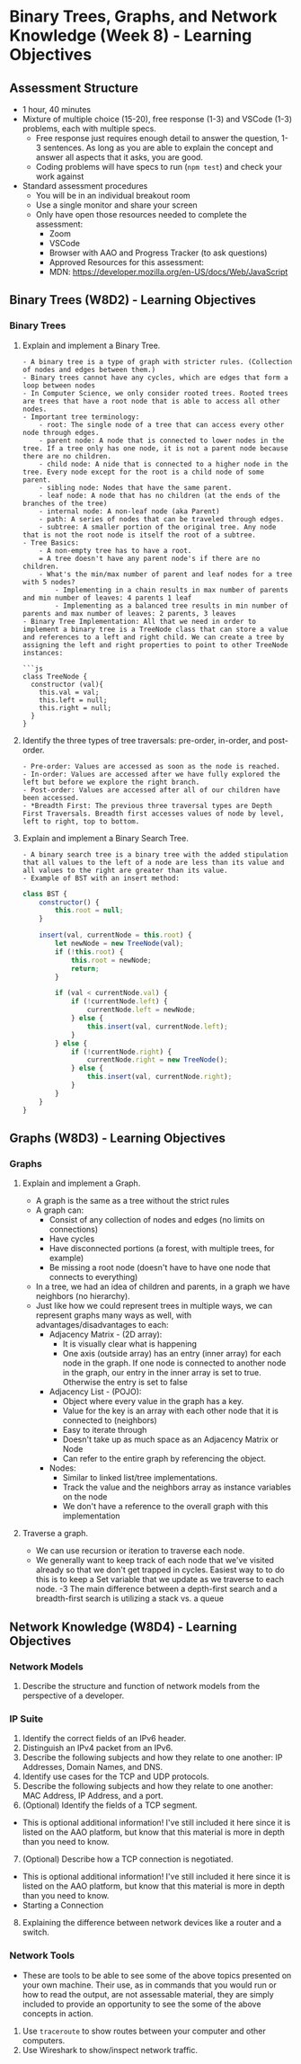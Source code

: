 # Binary Trees, Graphs, and Network Knowledge (Week 8) - Learning Objectives

## Assessment Structure

-   1 hour, 40 minutes
-   Mixture of multiple choice (15-20), free response (1-3) and VSCode (1-3) problems, each with multiple specs.
    -   Free response just requires enough detail to answer the question, 1-3 sentences. As long as you are able to explain the concept and answer all aspects that it asks, you are good.
    -   Coding problems will have specs to run (`npm test`) and check your work against
-   Standard assessment procedures
    -   You will be in an individual breakout room
    -   Use a single monitor and share your screen
    -   Only have open those resources needed to complete the assessment:
        -   Zoom
        -   VSCode
        -   Browser with AAO and Progress Tracker (to ask questions)
        -   Approved Resources for this assessment:
        -   MDN: https://developer.mozilla.org/en-US/docs/Web/JavaScript

## Binary Trees (W8D2) - Learning Objectives

### Binary Trees

1.  Explain and implement a Binary Tree.

        - A binary tree is a type of graph with stricter rules. (Collection of nodes and edges between them.)
        - Binary trees cannot have any cycles, which are edges that form a loop between nodes
        - In Computer Science, we only consider rooted trees. Rooted trees are trees that have a root node that is able to access all other nodes.
        - Important tree terminology:
            - root: The single node of a tree that can access every other node through edges.
            - parent node: A node that is connected to lower nodes in the tree. If a tree only has one node, it is not a parent node because there are no children.
            - child node: A nide that is connected to a higher node in the tree. Every node except for the root is a child node of some parent.
            - sibling node: Nodes that have the same parent.
            - leaf node: A node that has no children (at the ends of the branches of the tree)
            - internal node: A non-leaf node (aka Parent)
            - path: A series of nodes that can be traveled through edges.
            - subtree: A smaller portion of the original tree. Any node that is not the root node is itself the root of a subtree.
        - Tree Basics:
            - A non-empty tree has to have a root.
            = A tree doesn't have any parent node's if there are no children.
            - What's the min/max number of parent and leaf nodes for a tree with 5 nodes?
                - Implementing in a chain results in max number of parents and min number of leaves: 4 parents 1 leaf
                - Implementing as a balanced tree results in min number of parents and max number of leaves: 2 parents, 3 leaves
        - Binary Tree Implementation: All that we need in order to implement a binary tree is a TreeNode class that can store a value and references to a left and right child. We can create a tree by assigning the left and right properties to point to other TreeNode instances:

        ```js
        class TreeNode {
          constructor (val){
            this.val = val;
            this.left = null;
            this.right = null;
          }
        }

2.  Identify the three types of tree traversals: pre-order, in-order, and post-order.

        - Pre-order: Values are accessed as soon as the node is reached.
        - In-order: Values are accessed after we have fully explored the left but before we explore the right branch.
        - Post-order: Values are accessed after all of our children have been accessed.
        - *Breadth First: The previous three traversal types are Depth First Traversals. Breadth first accesses values of node by level, left to right, top to bottom.

3.  Explain and implement a Binary Search Tree.

        - A binary search tree is a binary tree with the added stipulation that all values to the left of a node are less than its value and all values to the right are greater than its value.
        - Example of BST with an insert method:

    ```javascript
    class BST {
        constructor() {
            this.root = null;
        }

        insert(val, currentNode = this.root) {
            let newNode = new TreeNode(val);
            if (!this.root) {
                this.root = newNode;
                return;
            }

            if (val < currentNode.val) {
                if (!currentNode.left) {
                    currentNode.left = newNode;
                } else {
                    this.insert(val, currentNode.left);
                }
            } else {
                if (!currentNode.right) {
                    currentNode.right = new TreeNode();
                } else {
                    this.insert(val, currentNode.right);
                }
            }
        }
    }
    ```

## Graphs (W8D3) - Learning Objectives

### Graphs

1. Explain and implement a Graph.

    - A graph is the same as a tree without the strict rules
    - A graph can:
        - Consist of any collection of nodes and edges (no limits on connections)
        - Have cycles
        - Have disconnected portions (a forest, with multiple trees, for example)
        - Be missing a root node (doesn't have to have one node that connects to everything)
    - In a tree, we had an idea of children and parents, in a graph we have neighbors (no hierarchy).
    - Just like how we could represent trees in multiple ways, we can represent graphs many ways as well, with advantages/disadvantages to each:
        - Adjacency Matrix - (2D array):
            - It is visually clear what is happening
            - One axis (outside array) has an entry (inner array) for each node in the graph. If one node is connected to another node in the graph, our entry in the inner array is set to true. Otherwise the entry is set to false
        - Adjacency List - (POJO):
            - Object where every value in the graph has a key.
            - Value for the key is an array with each other node that it is connected to (neighbors)
            - Easy to iterate through
            - Doesn't take up as much space as an Adjacency Matrix or Node
            - Can refer to the entire graph by referencing the object.
        - Nodes:
            - Similar to linked list/tree implementations.
            - Track the value and the neighbors array as instance variables on the node
            - We don't have a reference to the overall graph with this implementation

2. Traverse a graph.
    - We can use recursion or iteration to traverse each node.
    - We generally want to keep track of each node that we've visited already so that we don't get trapped in cycles. Easiest way to to do this is to keep a Set variable that we update as we traverse to each node.
      -3 The main difference between a depth-first search and a breadth-first search is utilizing a stack vs. a queue

## Network Knowledge (W8D4) - Learning Objectives

### Network Models

1. Describe the structure and function of network models from the perspective of a developer.

### IP Suite

1. Identify the correct fields of an IPv6 header.
2. Distinguish an IPv4 packet from an IPv6.
3. Describe the following subjects and how they relate to one another: IP Addresses, Domain Names, and DNS.
4. Identify use cases for the TCP and UDP protocols.
5. Describe the following subjects and how they relate to one another: MAC Address, IP Address, and a port.
6. (Optional) Identify the fields of a TCP segment.

-   This is optional additional information! I've still included it here since it is listed on the AAO platform, but know that this material is more in depth than you need to know.

7. (Optional) Describe how a TCP connection is negotiated.

-   This is optional additional information! I've still included it here since it is listed on the AAO platform, but know that this material is more in depth than you need to know.
-   Starting a Connection

8. Explaining the difference between network devices like a router and a switch.

### Network Tools

-   These are tools to be able to see some of the above topics presented on your own machine. Their use, as in commands that you would run or how to read the output, are not assessable material, they are simply included to provide an opportunity to see the some of the above concepts in action.

1. Use `traceroute` to show routes between your computer and other computers.
2. Use Wireshark to show/inspect network traffic.
